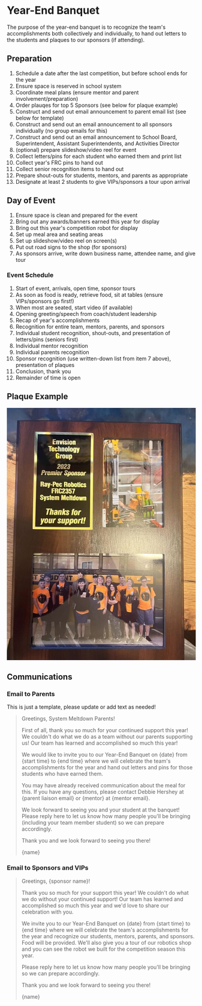 # Year-End Banquet

The purpose of the year-end banquet is to recognize the team's accomplishments both collectively and individually,
to hand out letters to the students and plaques to our sponsors (if attending).

## Preparation

1. Schedule a date after the last competition, but before school ends for the year
2. Ensure space is reserved in school system
3. Coordinate meal plans (ensure mentor and parent involvement/preparation)
4. Order plauqes for top 5 Sponsors (see below for plaque example)
5. Construct and send out email announcement to parent email list (see below for template)
6. Construct and send out an email announcement to all sponsors individually (no group emails for this)
7. Construct and send out an email announcement to School Board, Superintendent, Assistant Superintendents, and Activities Director
8. (optional) prepare slideshow/video reel for event
9. Collect letters/pins for each student who earned them and print list
10. Collect year's FRC pins to hand out
11. Collect senior recognition items to hand out
12. Prepare shout-outs for students, mentors, and parents as appropriate
13. Designate at least 2 students to give VIPs/sponsors a tour upon arrival

## Day of Event

1. Ensure space is clean and prepared for the event
2. Bring out any awards/banners earned this year for display
3. Bring out this year's competition robot for display
4. Set up meal area and seating areas
5. Set up slideshow/video reel on screen(s)
6. Put out road signs to the shop (for sponsors)
7. As sponsors arrive, write down business name, attendee name, and give tour

### Event Schedule

1. Start of event, arrivals, open time, sponsor tours
2. As soon as food is ready, retrieve food, sit at tables (ensure VIPs/sponsors go first!)
3. When most are seated, start video (if available)
4. Opening greeting/speech from coach/student leadership
5. Recap of year's accomplishments
6. Recognition for entire team, mentors, parents, and sponsors
7. Individual student recognition, shout-outs, and presentation of letters/pins (seniors first)
8. Individual mentor recognition
9. Individual parents recognition
10. Sponsor recognition (use written-down list from item 7 above), presentation of plaques
11. Conclusion, thank you
12. Remainder of time is open

## Plaque Example

<img src="Premier_Sponsor_Plaque.jpg">

## Communications
### Email to Parents
This is just a template, please update or add text as needed!

>Greetings, System Meltdown Parents!
>
>First of all, thank you so much for your continued support this year! We couldn't do what we do as a team
>without our parents supporting us! Our team has learned and accomplished so much this year!
>
>We would like to invite you to our Year-End Banquet on {date} from {start time} to {end time} where we
>will celebrate the team's accomplishments for the year and hand out letters and pins for those students
>who have earned them.
>
>You may have already received communication about the meal for this. If you have any questions, please
>contact Debbie Hershey at {parent liaison email} or {mentor} at {mentor email}.
>
>We look forward to seeing you and your student at the banquet! Please reply here to let us know how many
>people you'll be bringing (including your team member student) so we can prepare accordingly.
>
>Thank you and we look forward to seeing you there!
>
>{name}
>

### Email to Sponsors and VIPs
  
>Greetings, {sponsor name}!
>
>Thank you so much for your support this year! We couldn't do what we do without your continued support!
>Our team has learned and accomplished so much this year and we'd love to share our celebration with you.
>
>We invite you to our Year-End Banquet on {date} from {start time} to {end time} where we will celebrate
>the team's accomplishments for the year and recognize our students, mentors, parents, and sponsors.
>Food will be provided.
>We'll also give you a tour of our robotics shop and you can see the robot we built for the competition season this year.
>
>Please reply here to let us know how many people you'll be bringing so we can prepare accordingly.
>
>Thank you and we look forward to seeing you there!
>
>{name}
>
